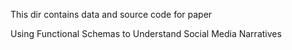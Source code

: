 This dir contains data and source code for paper 

Using Functional Schemas to Understand Social Media Narratives
